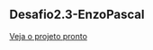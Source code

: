 ## Desafio2.3-EnzoPascal

[Veja o projeto pronto](https://gabyvictoria0122.github.io/Desafio2.3-EnzoPascal/)
